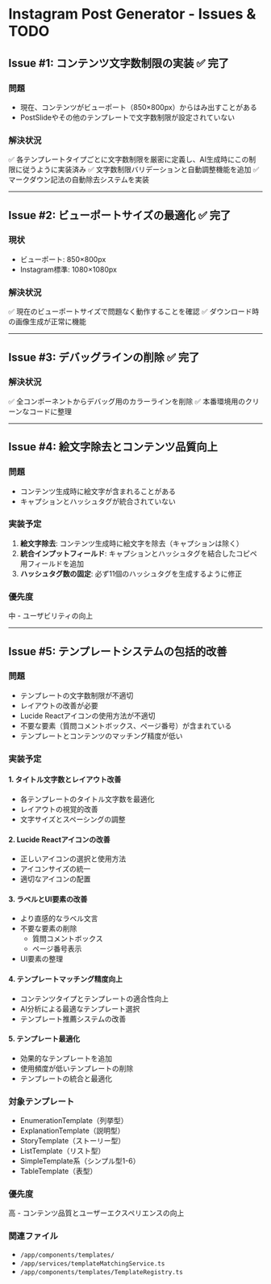 # Instagram Post Generator - Issues & TODO

## Issue #1: コンテンツ文字数制限の実装 ✅ 完了

### 問題
- 現在、コンテンツがビューポート（850×800px）からはみ出すことがある
- PostSlideやその他のテンプレートで文字数制限が設定されていない

### 解決状況
✅ 各テンプレートタイプごとに文字数制限を厳密に定義し、AI生成時にこの制限に従うように実装済み
✅ 文字数制限バリデーションと自動調整機能を追加
✅ マークダウン記法の自動除去システムを実装

---

## Issue #2: ビューポートサイズの最適化 ✅ 完了

### 現状
- ビューポート: 850×800px
- Instagram標準: 1080×1080px

### 解決状況
✅ 現在のビューポートサイズで問題なく動作することを確認
✅ ダウンロード時の画像生成が正常に機能

---

## Issue #3: デバッグラインの削除 ✅ 完了

### 解決状況
✅ 全コンポーネントからデバッグ用のカラーラインを削除
✅ 本番環境用のクリーンなコードに整理

---

## Issue #4: 絵文字除去とコンテンツ品質向上

### 問題
- コンテンツ生成時に絵文字が含まれることがある
- キャプションとハッシュタグが統合されていない

### 実装予定
1. **絵文字除去**: コンテンツ生成時に絵文字を除去（キャプションは除く）
2. **統合インプットフィールド**: キャプションとハッシュタグを結合したコピペ用フィールドを追加
3. **ハッシュタグ数の固定**: 必ず11個のハッシュタグを生成するように修正

### 優先度
中 - ユーザビリティの向上

---

## Issue #5: テンプレートシステムの包括的改善

### 問題
- テンプレートの文字数制限が不適切
- レイアウトの改善が必要
- Lucide Reactアイコンの使用方法が不適切
- 不要な要素（質問コメントボックス、ページ番号）が含まれている
- テンプレートとコンテンツのマッチング精度が低い

### 実装予定

#### 1. タイトル文字数とレイアウト改善
- 各テンプレートのタイトル文字数を最適化
- レイアウトの視覚的改善
- 文字サイズとスペーシングの調整

#### 2. Lucide Reactアイコンの改善
- 正しいアイコンの選択と使用方法
- アイコンサイズの統一
- 適切なアイコンの配置

#### 3. ラベルとUI要素の改善
- より直感的なラベル文言
- 不要な要素の削除
  - 質問コメントボックス
  - ページ番号表示
- UI要素の整理

#### 4. テンプレートマッチング精度向上
- コンテンツタイプとテンプレートの適合性向上
- AI分析による最適なテンプレート選択
- テンプレート推薦システムの改善

#### 5. テンプレート最適化
- 効果的なテンプレートを追加
- 使用頻度が低いテンプレートの削除
- テンプレートの統合と最適化

### 対象テンプレート
- EnumerationTemplate（列挙型）
- ExplanationTemplate（説明型）
- StoryTemplate（ストーリー型）
- ListTemplate（リスト型）
- SimpleTemplate系（シンプル型1-6）
- TableTemplate（表型）

### 優先度
高 - コンテンツ品質とユーザーエクスペリエンスの向上

### 関連ファイル
- `/app/components/templates/`
- `/app/services/templateMatchingService.ts`
- `/app/components/templates/TemplateRegistry.ts`
